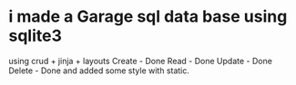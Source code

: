 # i made a Garage sql data base using sqlite3
using crud + jinja + layouts
Create - Done
Read - Done
Update - Done
Delete - Done
and added some style with static.